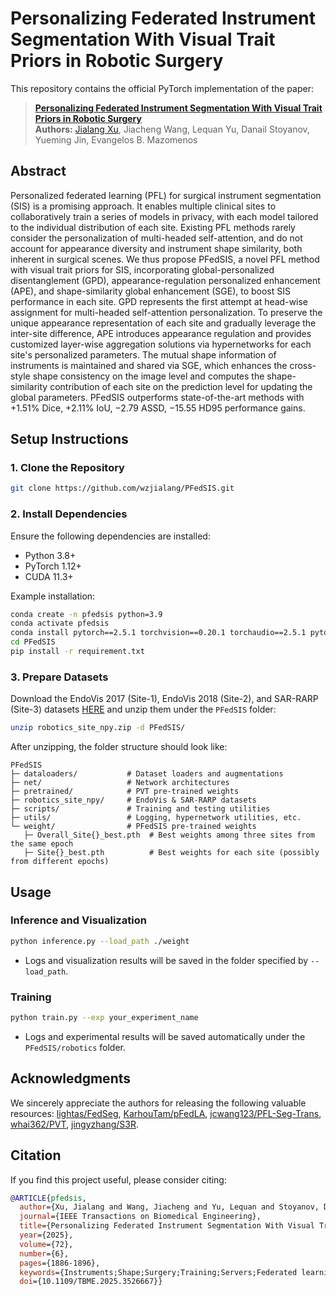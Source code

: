 # Personalizing Federated Instrument Segmentation With Visual Trait Priors in Robotic Surgery

This repository contains the official PyTorch implementation of the paper:
> [**Personalizing Federated Instrument Segmentation With Visual Trait Priors in Robotic Surgery**](https://doi.org/10.1109/LRA.2024.3505818)<br>
> **Authors:** [Jialang Xu](https://www.linkedin.com/in/jialang-xu-778952257/), Jiacheng Wang, Lequan Yu, Danail Stoyanov, Yueming Jin, Evangelos B. Mazomenos


## Abstract
Personalized federated learning (PFL) for surgical instrument segmentation (SIS) is a promising approach. It enables multiple clinical sites to collaboratively train a series of models in privacy, with each model tailored to the individual distribution of each site. Existing PFL methods rarely consider the personalization of multi-headed self-attention, and do not account for appearance diversity and instrument shape similarity, both inherent in surgical scenes. We thus propose PFedSIS, a novel PFL method with visual trait priors for SIS, incorporating global-personalized disentanglement (GPD), appearance-regulation personalized enhancement (APE), and shape-similarity global enhancement (SGE), to boost SIS performance in each site. GPD represents the first attempt at head-wise assignment for multi-headed self-attention personalization. To preserve the unique appearance representation of each site and gradually leverage the inter-site difference, APE introduces appearance regulation and provides customized layer-wise aggregation solutions via hypernetworks for each site's personalized parameters. The mutual shape information of instruments is maintained and shared via SGE, which enhances the cross-style shape consistency on the image level and computes the shape-similarity contribution of each site on the prediction level for updating the global parameters. PFedSIS outperforms state-of-the-art methods with +1.51% Dice, +2.11% IoU, −2.79 ASSD, −15.55 HD95 performance gains.

## Setup Instructions
### 1. Clone the Repository
```bash
git clone https://github.com/wzjialang/PFedSIS.git
```

### 2. Install Dependencies
Ensure the following dependencies are installed:
- Python 3.8+
- PyTorch 1.12+
- CUDA 11.3+

Example installation:
```bash
conda create -n pfedsis python=3.9
conda activate pfedsis
conda install pytorch==2.5.1 torchvision==0.20.1 torchaudio==2.5.1 pytorch-cuda=11.8 -c pytorch -c nvidia
cd PFedSIS
pip install -r requirement.txt
```

### 3. Prepare Datasets
Download the EndoVis 2017 (Site-1), EndoVis 2018 (Site-2), and SAR-RARP (Site-3) datasets [HERE]() and unzip them under the `PFedSIS` folder:
```bash
unzip robotics_site_npy.zip -d PFedSIS/
```

After unzipping, the folder structure should look like:
```
PFedSIS
├─ dataloaders/           # Dataset loaders and augmentations
├─ net/                   # Network architectures
├─ pretrained/            # PVT pre-trained weights
├─ robotics_site_npy/     # EndoVis & SAR-RARP datasets
├─ scripts/               # Training and testing utilities
├─ utils/                 # Logging, hypernetwork utilities, etc.
└─ weight/                # PFedSIS pre-trained weights
   ├─ Overall_Site{}_best.pth  # Best weights among three sites from the same epoch
   ├─ Site{}_best.pth          # Best weights for each site (possibly from different epochs)
```

## Usage
### Inference and Visualization
```bash
python inference.py --load_path ./weight
```
- Logs and visualization results will be saved in the folder specified by `--load_path`.

### Training
```bash
python train.py --exp your_experiment_name
```
- Logs and experimental results will be saved automatically under the `PFedSIS/robotics` folder.

## Acknowledgments
We sincerely appreciate the authors for releasing the following valuable resources: [lightas/FedSeg](https://github.com/lightas/FedSeg), [KarhouTam/pFedLA](https://github.com/KarhouTam/pFedLA), [jcwang123/PFL-Seg-Trans](https://github.com/jcwang123/PFL-Seg-Trans), [whai362/PVT](https://github.com/whai362/PVT), [jingyzhang/S3R](https://github.com/jingyzhang/S3R).

## Citation
If you find this project useful, please consider citing:
```bibtex
@ARTICLE{pfedsis,
  author={Xu, Jialang and Wang, Jiacheng and Yu, Lequan and Stoyanov, Danail and Jin, Yueming and Mazomenos, Evangelos B.},
  journal={IEEE Transactions on Biomedical Engineering}, 
  title={Personalizing Federated Instrument Segmentation With Visual Trait Priors in Robotic Surgery}, 
  year={2025},
  volume={72},
  number={6},
  pages={1886-1896},
  keywords={Instruments;Shape;Surgery;Training;Servers;Federated learning;Data models;Biomedical engineering;Visualization;Regulation;Personalized federated learning;multi-headed self-attention;hypernetwork;appearance regulation;shape similarity},
  doi={10.1109/TBME.2025.3526667}}
```
